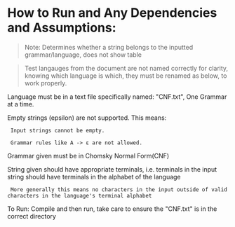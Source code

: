 # How to Run and Any Dependencies and Assumptions:

> Note: Determines whether a string belongs to the inputted grammar/language, does not show table

> Test langauges from the document are not named correctly for clarity, knowing which language is which, they must be renamed as below, to work properly.

Language must be in a text file specifically named: "CNF.txt", One Grammar at a time.

Empty strings (epsilon) are not supported. This means:

     Input strings cannot be empty.

     Grammar rules like A -> ε are not allowed.

Grammar given must be in Chomsky Normal Form(CNF)

String given should have appropriate terminals, i.e. terminals in the input string should have terminals in the alphabet of the language
	
     More generally this means no characters in the input outside of valid characters in the language's terminal alphabet

To Run: Compile and then run, take care to ensure the "CNF.txt" is in the correct directory
